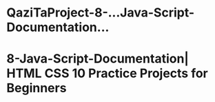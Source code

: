 # QaziTaProject-8-...Java-Script-Documentation...
# 8-Java-Script-Documentation| HTML CSS 10 Practice Projects for Beginners
